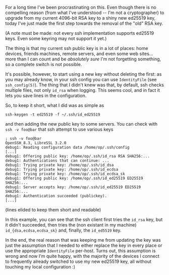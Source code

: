 For a long time I've been procrastinating on this.  Even though there
is no compelling reason (from what I've understood -- I'm not a
cryptographer) to upgrade from my current 4096-bit RSA key to a shiny
new ed25519 key, today I've just made the first step towards the
removal of the "old" RSA key.

(A note must be made: not every ssh implementation supports ed25519
keys.  Even some keyring may not support it yet.)

The thing is that my current ssh public key is in a lot of places:
home devices, friends machines, remote servers, and even some web
sites... more than I can count and be *absolutely sure* I'm not
forgetting something, so a complete switch is not possible.

It's possible, however, to start using a new key without deleting the
first: as you may already know, in your ssh config you can use
`IdentityFile` (see `ssh_config(5)`).  The thing that I didn't knew
was that, by default, ssh checks multiple files, not only `id_rsa`
when logging.  This seems cool, and in fact it lets you save lines in
the configuration.

So, to keep it short, what I did was as simple as

	ssh-keygen -t ed25519 -f ~/.ssh/id_ed25519

and then adding the new public key to some servers.  You can check
with `ssh -v foo@bar` that ssh attempt to use various keys

    ; ssh -v foo@bar
    OpenSSH_8.3, LibreSSL 3.2.0
	debug1: Reading configuration data /home/op/.ssh/config
	[...]
	debug1: Offering public key: /home/op/.ssh/id_rsa RSA SHA256:...
	debug1: Authentications that can continue: ...
	debug1: Trying private key: /home/op/.ssh/id_dsa
	debug1: Trying private key: /home/op/.ssh/id_ecdsa
	debug1: Trying private key: /home/op/.ssh/id_ecdsa_sk
	debug1: Offering public key: /home/op/.ssh/id_ed25519 ED25519 SHA256:...
	debug1: Server accepts key: /home/op/.ssh/id_ed25519 ED25519 SHA256:...
	debug1: Authentication succeeded (publickey).
	[...]

(lines elided to keep them short and readable)

In this example, you can see that the ssh client first tries the
`id_rsa` key, but it didn't succeeded, then tries the (non existant in
my machine) `id_{dsa,ecdsa,ecdsa_sk}` and, finally, the `id_ed5519`
key.

In the end, the real reason that was keeping me from updating the key
was just the assumption that I needed to either replace the key in
every place or use the appropriate `IdentityFile` per-host.  Turns
out, this assumption is wrong and now I'm quite happy, with the
majority of the devices I connect to frequently already switched to
use my new ed25519 key, all without touching my local configuration :)
